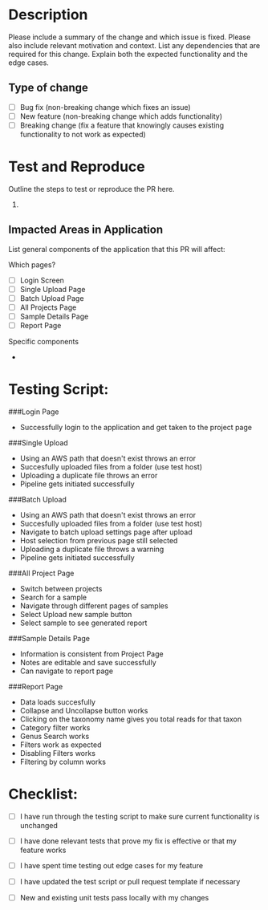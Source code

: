 # Description

Please include a summary of the change and which issue is fixed. Please also include relevant motivation and context. List any dependencies that are required for this change. Explain both the expected functionality and the edge cases. 

## Type of change

- [ ] Bug fix (non-breaking change which fixes an issue)
- [ ] New feature (non-breaking change which adds functionality)
- [ ] Breaking change (fix a feature that knowingly causes existing functionality to not work as expected)

# Test and Reproduce
Outline the steps to test or reproduce the PR here.

1. 

## Impacted Areas in Application
List general components of the application that this PR will affect:

Which pages?

- [ ] Login Screen
- [ ] Single Upload Page
- [ ] Batch Upload Page
- [ ] All Projects Page
- [ ] Sample Details Page
- [ ] Report Page

Specific components 

* 

# Testing Script:

###Login Page
* Successfully login to the application and get taken to the project page

###Single Upload
* Using an AWS path that doesn't exist throws an error
* Succesfully uploaded files from a folder (use test host)
* Uploading a duplicate file throws an error
* Pipeline gets initiated successfully 

###Batch Upload
* Using an AWS path that doesn't exist throws an error
* Succesfully uploaded files from a folder (use test host)
* Navigate to batch upload settings page after upload 
* Host selection from previous page still selected 
* Uploading a duplicate file throws a warning
* Pipeline gets initiated successfully 

###All Project Page
* Switch between projects 
* Search for a sample
* Navigate through different pages of samples
* Select Upload new sample button
* Select sample to see generated report

###Sample Details Page
* Information is consistent from Project Page
* Notes are editable and save successfully 
* Can navigate to report page 

###Report Page
* Data loads succesfully 
* Collapse and Uncollapse button works
* Clicking on the taxonomy name gives you total reads for that taxon
* Category filter works
* Genus Search works
* Filters work as expected
* Disabling Filters works
* Filtering by column works 

# Checklist:

- [ ] I have run through the testing script to make sure current functionality is unchanged
- [ ] I have done relevant tests that prove my fix is effective or that my feature works
- [ ] I have spent time testing out edge cases for my feature
- [ ] I have updated the test script or pull request template if necessary
- [ ] New and existing unit tests pass locally with my changes


